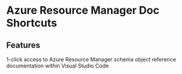 # Azure Resource Manager Doc Shortcuts

## Features

1-click access to Azure Resource Manager schema object reference documentation within Visual Studio Code